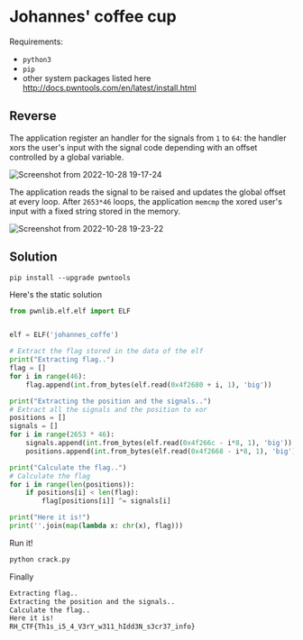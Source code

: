 # Johannes' coffee cup

Requirements: 

- `python3`
- `pip`
- other system packages listed here http://docs.pwntools.com/en/latest/install.html

## Reverse 

The application register an handler for the signals from `1` to `64`: the handler xors the user's input with the signal code depending with an offset controlled by a global variable. 

![Screenshot from 2022-10-28 19-17-24](https://user-images.githubusercontent.com/18282531/198697418-186c296a-5334-45b4-bb9a-8dddc9ca8a78.png)


The application reads the signal to be raised and updates the global offset at every loop. After `2653*46` loops, the application `memcmp` the xored user's input with a fixed string stored in the memory. 

![Screenshot from 2022-10-28 19-23-22](https://user-images.githubusercontent.com/18282531/198697425-3ea46937-ec93-4c58-8b85-c269be0ebc97.png)

## Solution 

```
pip install --upgrade pwntools
```

Here's the static solution 

```python
from pwnlib.elf.elf import ELF


elf = ELF('johannes_coffe')

# Extract the flag stored in the data of the elf
print("Extracting flag..")
flag = []
for i in range(46):
    flag.append(int.from_bytes(elf.read(0x4f2680 + i, 1), 'big'))

print("Extracting the position and the signals..")
# Extract all the signals and the position to xor
positions = []
signals = []
for i in range(2653 * 46):
    signals.append(int.from_bytes(elf.read(0x4f266c - i*8, 1), 'big'))
    positions.append(int.from_bytes(elf.read(0x4f2668 - i*8, 1), 'big'))

print("Calculate the flag..")
# Calculate the flag
for i in range(len(positions)):
    if positions[i] < len(flag):
        flag[positions[i]] ^= signals[i]

print("Here it is!")
print(''.join(map(lambda x: chr(x), flag)))
```

Run it!

```bash
python crack.py
```

Finally

```bash
Extracting flag..
Extracting the position and the signals..
Calculate the flag..
Here it is!
RH_CTF{Th1s_i5_4_V3rY_w311_hIdd3N_s3cr37_info}
```
